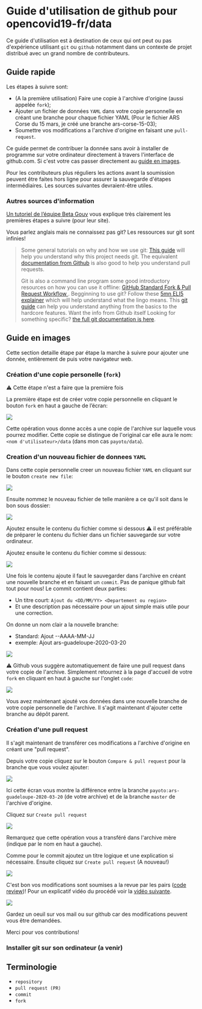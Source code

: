 # Guide d'utilisation de github pour opencovid19-fr/data

Ce guide d'utilisation est à destination de ceux qui ont peut ou pas
d'expérience utilisant `git` ou `github` notamment dans un contexte
de projet distribué avec un grand nombre de contributeurs.

## Guide rapide

Les étapes à suivre sont:

 + (A la première utilisation) Faire une copie à l'archive d'origine
 (aussi appelée `fork`);
 + Ajouter un fichier de données `YAML` dans votre copie personnelle en
  créant une branche pour chaque fichier YAML (Pour le fichier ARS Corse 
  du 15 mars, je créé une branche ars-corse-15-03);
 + Soumettre vos modifications a l'archive d'origine en faisant une `pull-request`.

Ce guide permet de contribuer la donnée sans avoir à installer de programme sur
votre ordinateur directement à travers l'interface de github.com. Si c'est votre cas
passer directement au [guide en images](#guide-en-images).

Pour les contributeurs plus réguliers les actions avant la soumission peuvent 
être faites hors ligne pour assurer la sauvegarde d'étapes intermédiaires. Les
sources suivantes devraient-être utiles.

### Autres sources d'information

[Un tutoriel de l’équipe Beta Gouv](https://github.com/betagouv/beta.gouv.fr/wiki/Tutoriel-Github)
vous explique très clairement les premières étapes a suivre (pour leur site).

Vous parlez anglais mais ne connaissez pas git? Les ressources sur git sont infinies!

> Some general tutorials on why and how we use git:
> [This guide](https://www.atlassian.com/git/tutorials/why-git) will help you understand why this project needs git.
>  The equivalent [documentation from Github](https://help.github.com/en/github/collaborating-with-issues-and-pull-requests/merging-a-pull-request) is also good to help you understand pull requests.
>
> Git is also a command line program some good introductory resources on how you can use it offline:
> [GitHub Standard Fork & Pull Request Workflow ](https://gist.github.com/Chaser324/ce0505fbed06b947d962).
> Begginning to use git? Follow these [5mn ELI5 explainer](https://dev.to/sublimegeek/git-staging-area-explained-like-im-five-1anh) which will help understand what the lingo means.
> This [git guide](https://www.atlassian.com/git/tutorials) can help you understand anything from the basics to the hardcore features.
> Want the info from Github itself
> Looking for something specific? [the full git documentation is here](https://git-scm.com/doc).

## Guide en images

Cette section detaille étape par étape la marche à suivre pour ajouter
une donnée, entièrement de puis votre navigateur web.

### Création d'une copie personelle (`fork`) 

:warning: Cette étape n'est a faire que la première fois

La première étape est de créer votre copie personnelle en cliquant le bouton
`fork` en haut a gauche de l’écran: 

![](img/explain_github_0.png)

Cette opération vous donne accès a une copie de l'archive sur laquelle vous pourrez modifier.
Cette copie se distingue de l'original car elle aura le nom: `<nom d'utilisateur>/data`
(dans mon cas `payoto/data`).

### Creation d'un nouveau fichier de donnees `YAML`

Dans cette copie personnelle creer un nouveau fichier `YAML` en cliquant sur
le bouton `create new file`:

![](img/explain_github_1_fork.png)

Ensuite nommez le nouveau fichier de telle manière a ce qu'il soit dans
le bon sous dossier:

![](img/explain_github_2_newfile.png)

Ajoutez ensuite le contenu du fichier comme si dessous
:warning: il est préférable de préparer le contenu du fichier
dans un fichier sauvegarde sur votre ordinateur.

Ajoutez ensuite le contenu du fichier comme si dessous:

![](img/explain_github_3_newfiletext.png)

Une fois le contenu ajoute il faut le sauvegarder dans l'archive
en créant une nouvelle branche et en faisant un `commit`. Pas de 
panique github fait tout pour nous! Le commit contient deux parties:

 + Un titre court: `Ajout du <DD/MM/YY> <Departement ou region>`
 + Et une description pas nécessaire pour un ajout simple mais utile
 pour une correction.

 On donne un nom clair a la nouvelle branche: 

  + Standard: Ajout <source>-<geographie>-AAAA-MM-JJ
  + exemple: Ajout ars-guadeloupe-2020-03-20
 
![](img/explain_github_4_branch.png)

:warning: Github vous suggère automatiquement de faire une pull request dans votre
copie de l'archive. Simplement retournez à la page d'accueil de votre `fork` en 
cliquant en haut à gauche sur l'onglet `code`:

![](img/explain_github_4_branch2.png)

Vous avez maintenant ajouté vos données dans une nouvelle branche de
votre copie personnelle de l'archive. Il s'agit maintenant d'ajouter
cette branche au dépôt parent. 

### Création d'une pull request

Il s'agit maintenant de transférer ces modifications a l'archive d'origine
en créant une "pull request".

Depuis votre copie cliquez sur le bouton `Compare & pull request` pour la branche
que vous voulez ajouter:

![](img/explain_github_5_updatedforkbranch.png)

Ici cette écran vous montre la différence entre la branche `payoto:ars-guadeloupe-2020-03-20` 
(de votre archive) et de la branche `master` de l'archive d'origine.

Cliquez sur `Create pull request`

![](img/explain_github_6_startPR.png)

Remarquez que cette opération vous a transféré dans l'archive mère 
(indique par le nom en haut a gauche).

Comme pour le commit ajoutez un titre logique et une explication
si nécessaire. Ensuite cliquez sur `Create pull request` (A nouveau!)

![](img/explain_github_7_createPR.png)

C'est bon vos modifications sont soumises a la revue par les pairs 
([code review](https://help.github.com/en/github/collaborating-with-issues-and-pull-requests/about-pull-request-reviews))!
Pour un explicatif vidéo du procédé voir la [vidéo suivante](https://www.youtube.com/watch?v=HW0RPaJqm4g).

![](img/explain_github_8_PRs.png)

Gardez un oeuil sur vos mail ou sur github car des modifications peuvent
vous être demandées.

Merci pour vos contributions!

### Installer git sur son ordinateur (a venir)



## Terminologie

 + `repository`
 + `pull request (PR)`
 + `commit`
 + `fork`
